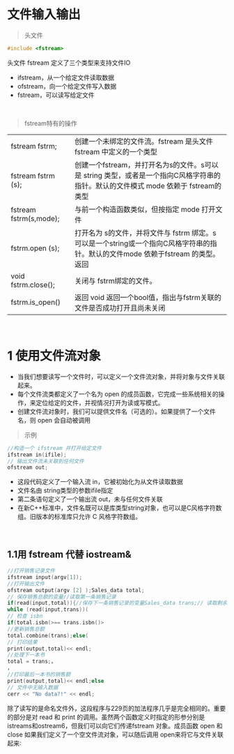 &emsp;
# 文件输入输出

>头文件
```c++
#include <fstream>
```

头文件 fstream 定义了三个类型来支持文件IO
- ifstream，从一个给定文件读取数据
- ofstream，向一个给定文件写入数据
- fstream，可以读写给定文件

&emsp;
>fstream特有的操作

|||
:--|:--
fstream fstrm; | 创建一个未绑定的文件流。fstream 是头文件 fstream 中定义的一个类型
fstream fstrm (s); |创建一个fstream，并打开名为s的文件。s可以是 string 类型，或者是一个指向C风格字符串的指针。默认的文件模式 mode 依赖于 fstream的类型
fstream fstrm(s,mode); | 与前一个构造函数类似，但按指定 mode 打开文件
fstrm.open (s); | 打开名为 s的文件，并将文件与 fstrm 绑定。s 可以是一个string或一个指向C风格字符串的指针。默认的文件mode 依赖于fstream 的类型。返回 
void fstrm.close(); | 关闭与 fstrm绑定的文件。
fstrm.is_open() | 返回 void 返回一个bool值，指出与fstrm关联的文件是否成功打开且尚未关闭


&emsp;
# 1 使用文件流对象
- 当我们想要读写一个文件时，可以定义一个文件流对象，并将对象与文件关联起来。
- 每个文件流类都定义了一个名为 open 的成员函数，它完成一些系统相关的操作，来定位给定的文件，并视情况打开为读或写模式。
- 创建文件流对象时，我们可以提供文件名（可选的）。如果提供了一个文件名，则 open 会自动被调用

>示例
```c++
//构造一个 ifstream 并打开给定文件
ifstream in(ifile);
// 输出文件流未关联到任何文件
ofstream out;
```
- 这段代码定义了一个输入流 in，它被初始化为从文件读取数据
- 文件名由 string类型的参数ifile指定
- 第二条语句定义了一个输出流 out，未与任何文件关联
- 在新C++标准中，文件名既可以是库类型string对象，也可以是C风格字符数组。旧版本的标准库只允许 C 风格字符数组。

&emsp;
## 1.1用 fstream 代替 iostream&

```c++
//打开销售记录文件
ifstream input(argv[1]);
//打开输出文件
ofstream output(argv [2] );Sales_data total;
// 保存销售总额的变量//读取第一条销售记录
if(read(input,total)){//保存下一条销售记录的变量Sales_data trans;// 读取剩余记录
while (read(input,trans))(
// 检查 isbn
if(total.isbn(>== trans.isbn()>
//更新销售总额
total.combine(trans);else(
// 打印结果
print(output,total)<< endl;
//处理下一本书
total = trans;，
，
//打印最后一本书的销售额
print(output,total)<< endl;else
// 文件中无输入数据
cerr << "No data?!" << endl;
```
除了读写的是命名文件外，这段程序与229页的加法程序几乎是完全相同的。重要的部分是对 read 和 print 的调用。虽然两个函数定义时指定的形参分别是 istreams和ostream6，但我们可以向它们传递fstream 对象。成员函数 open 和 close
如果我们定义了一个空文件流对象，可以随后调用 open来将它与文件关联起来∶

